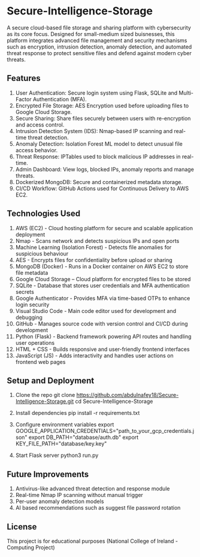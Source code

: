 # Secure-Intelligence-Storage

A secure cloud-based file storage and sharing platform with cybersecurity as its core focus. Designed for small-medium sized buisnesses, this platform integrates advanced file management and security mechanisms such as encryption, intrusion detection, anomaly detection, and automated threat response to protect sensitive files and defend against modern cyber threats.

## Features
1) User Authentication: Secure login system using Flask, SQLite and Multi-Factor Authentication (MFA).
2) Encrypted File Storage: AES Encryption used before uploading files to Google Cloud Storage.
3) Secure Sharing: Share files securely between users with re-encryption and access control.
4) Intrusion Detection System (IDS): Nmap-based IP scanning and real-time threat detection.
5) Anomaly Detection: Isolation Forest ML model to detect unusual file access behavior.
6) Threat Response: IPTables used to block malicious IP addresses in real-time.
7) Admin Dashboard: View logs, blocked IPs, anomaly reports and manage threats.
8) Dockerized MongoDB: Secure and containerized metadata storage.
9) CI/CD Workflow: GitHub Actions used for Continuous Delivery to AWS EC2.

## Technologies Used
1) AWS (EC2) - Cloud hosting platform for secure and scalable application deployment
2) Nmap - Scans network and detects suspicious IPs and open ports
3) Machine Learning (Isolation Forest) - Detects file anomalies for suspicious behaviour
4) AES - Encrypts files for confidentiality before upload or sharing
5) MongoDB (Docker) - Runs in a Docker container on AWS EC2 to store file metadata
6) Google Cloud Storage – Cloud platform for encrypted files to be stored
7) SQLite - Database that stores user credentials and MFA authentication secrets
8) Google Authenticator - Provides MFA via time-based OTPs to enhance login security
9) Visual Studio Code - Main code editor used for development and debugging
10) GitHub - Manages source code with version control and CI/CD during development
11) Python (Flask) - Backend framework powering API routes and handling user operations
12) HTML + CSS - Builds responsive and user-friendly frontend interfaces
13) JavaScript (JS) - Adds interactivity and handles user actions on frontend web pages

## Setup and Deployment
1) Clone the repo
git clone https://github.com/abdulnafey18/Secure-Intelligence-Storage.git
cd Secure-Intelligence-Storage

2) Install dependencies
pip install -r requirements.txt

3) Configure environment variables
export GOOGLE_APPLICATION_CREDENTIALS="path_to_your_gcp_credentials.json"
export DB_PATH="database/auth.db"
export KEY_FILE_PATH="database/key.key"

4) Start Flask server
python3 run.py

## Future Improvements
1) Antivirus-like advanced threat detection and response module
2) Real-time Nmap IP scanning without manual trigger
3) Per-user anomaly detection models
4) AI based recommendations such as suggest file password rotation

## License
This project is for educational purposes (National College of Ireland - Computing Project)